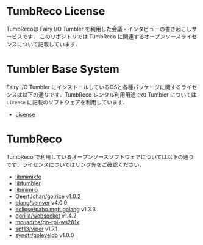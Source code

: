 # TumbReco License
TumbRecoは Fairy I/O Tumbler を利用した会議・インタビューの書き起こしサービスです．
このリポジトリでは TumbReco に関連するオープンソースライセンスについて記載しています．

# Tumbler Base System
Fairy I/O Tumbler にインストールしているOSと各種パッケージに関するライセンスは以下の通りです．TumbReco レンタル利用用途での Tumbler については `License` に記載のソフトウェアを利用しています．

- [License](./tumbler/licenses.txt)

# TumbReco
TumbReco で利用しているオープンソースソフトウェアについては以下の通りです．ライセンスについてはリンク先をご確認ください．

- [libmimixfe](https://github.com/FairyDevicesRD/libmimixfe)
- [libtumbler](https://github.com/FairyDevicesRD/tumbler/blob/master/LICENSE)
- [libmimiio](https://github.com/FairyDevicesRD/libmimiio/blob/master/LICENSE)
- [GeertJohan/go.rice](https://github.com/GeertJohan/go.rice/blob/0634379bb7b1af96fb16686afc301ae7ae9ee8b9/LICENSE) v1.0.2
- [blang/semver](https://github.com/blang/semver/blob/4487282d78122a245e413d7515e7c516b70c33fd/LICENSE) v4.0.0
- [eclipse/paho.mqtt.golang](https://github.com/eclipse/paho.mqtt.golang/blob/a140ed81404c0a4aa0e97c91e7b99d1577c45418/LICENSE) v1.3.3
- [gorilla/websocket](https://github.com/gorilla/websocket/blob/c3dd95aea9779669bb3daafbd84ee0530c8ce1c1/LICENSE) v1.4.2
- [mcuadros/go-rpi-ws281x](https://github.com/mcuadros/go-rpi-ws281x/blob/0d7c616b0b23b1f3cdad110ae59c26b549fa6e25/LICENSE)
- [spf13/viper](https://github.com/spf13/viper/blob/52536944d5bae5c817be0c9bd90bd2badc4dcce4/LICENSE) v1.7.1
- [syndtr/goleveldb](https://github.com/syndtr/goleveldb/blob/64b5b1c739545ed311fb9d9924d19d188fabdc83/LICENSE) v1.0.0
